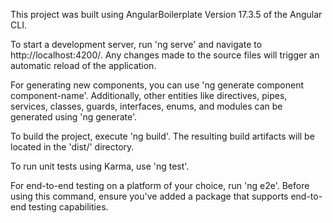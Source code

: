 This project was built using AngularBoilerplate Version 17.3.5 of the Angular CLI.

To start a development server, run 'ng serve' and navigate to http://localhost:4200/. Any changes made to the source files will trigger an automatic reload of the application.

For generating new components, you can use 'ng generate component component-name'. Additionally, other entities like directives, pipes, services, classes, guards, interfaces, enums, and modules can be generated using 'ng generate'.

To build the project, execute 'ng build'. The resulting build artifacts will be located in the 'dist/' directory.

To run unit tests using Karma, use 'ng test'.

For end-to-end testing on a platform of your choice, run 'ng e2e'. Before using this command, ensure you've added a package that supports end-to-end testing capabilities.






